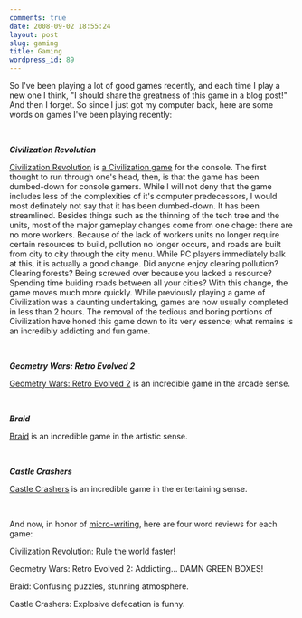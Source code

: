 ```yaml
---
comments: true
date: 2008-09-02 18:55:24
layout: post
slug: gaming
title: Gaming
wordpress_id: 89
---
```


So I've been playing a lot of good games recently, and each time I play a new one I think, "I should share the greatness of this game in a blog post!" And then I forget. So since I just got my computer back, here are some words on games I've been playing recently:




 




**_Civilization Revolution_**




[Civilization Revolution](http://en.wikipedia.org/wiki/Civilization_Revolution) is [a Civilization game](http://en.wikipedia.org/wiki/Civilization_(series)) for the console. The first thought to run through one's head, then, is that the game has been dumbed-down for console gamers. While I will not deny that the game includes less of the complexities of it's computer predecessors, I would most definately not say that it has been dumbed-down. It has been streamlined. Besides things such as the thinning of the tech tree and the units, most of the major gameplay changes come from one chage: there are no more workers. Because of the lack of workers units no longer require certain resources to build, pollution no longer occurs, and roads are built from city to city through the city menu. While PC players immediately balk at this, it is actually a good change. Did anyone enjoy clearing pollution? Clearing forests? Being screwed over because you lacked a resource? Spending time buiding roads between all your cities? With this change, the game moves much more quickly. While previously playing a game of Civilization was a daunting undertaking, games are now usually completed in less than 2 hours. The removal of the tedious and boring portions of Civilization have honed this game down to its very essence; what remains is an incredibly addicting and fun game.




 




**_Geometry Wars: Retro Evolved 2_**




[Geometry Wars: Retro Evolved 2](http://en.wikipedia.org/wiki/Geometry_Wars:_Retro_Evolved_2) is an incredible game in the arcade sense.




 




**_Braid_**




[Braid](http://en.wikipedia.org/wiki/Braid_(video_game)) is an incredible game in the artistic sense.




 




**_Castle Crashers_**




[Castle Crashers](http://en.wikipedia.org/wiki/Castle_Crashers) is an incredible game in the entertaining sense.




 




And now, in honor of [micro-writing](http://www.time.com/time/magazine/article/0,9171,1834674,00.html), here are four word reviews for each game:




Civilization Revolution: Rule the world faster!




Geometry Wars: Retro Evolved 2: Addicting... DAMN GREEN BOXES!




Braid: Confusing puzzles, stunning atmosphere.




Castle Crashers: Explosive defecation is funny. 
